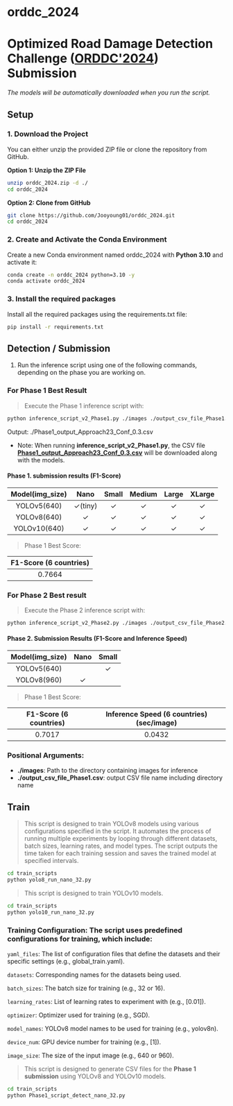 # orddc_2024


# Optimized Road Damage Detection Challenge ([ORDDC'2024](https://orddc2024.sekilab.global/)) Submission

*The models will be automatically downloaded when you run the script.*

## Setup

### 1. Download the Project

You can either unzip the provided ZIP file or clone the repository from GitHub.

**Option 1: Unzip the ZIP File**

```bash
unzip orddc_2024.zip -d ./
cd orddc_2024
```
**Option 2: Clone from GitHub**
```bash
git clone https://github.com/Jooyoung01/orddc_2024.git
cd orddc_2024
```

### 2. Create and Activate the Conda Environment

Create a new Conda environment named orddc_2024 with **Python 3.10** and activate it:
```bash
conda create -n orddc_2024 python=3.10 -y
conda activate orddc_2024
```

### 3. Install the required packages

Install all the required packages using the requirements.txt file:
```bash
pip install -r requirements.txt
```

## Detection / Submission

1. Run the inference script using one of the following commands, depending on the phase you are working on.

### For Phase 1 Best Result
> Execute the Phase 1 inference script with:
```bash
python inference_script_v2_Phase1.py ./images ./output_csv_file_Phase1.csv
```
Output: ./Phase1_output_Approach23_Conf_0.3.csv
* Note: When running **inference_script_v2_Phase1.py**, the CSV file **[Phase1_output_Approach23_Conf_0.3.csv](https://drive.google.com/file/d/1a-SuWHjl0WF_upPrHoaP_7UGwq0Qwwe3/view?usp=sharing)** will be downloaded along with the models.

#### Phase 1. submission results (F1-Score)
| Model(img_size)      | Nano | Small | Medium | Large | XLarge |
|:------------:|:------:|:-------:|:--------:|:-------:|:--------:|
| YOLOv5(640)     |  ✓(tiny)   |   ✓   |   ✓    |   ✓   |   ✓    |
| YOLOv8(640)     |  ✓   |   ✓   |   ✓    |   ✓   |   ✓    |
| YOLOv10(640)    |  ✓   |   ✓   |   ✓    |   ✓   |   ✓    |
> Phase 1 Best Score:

| F1-Score (6 countries)  |
|:-----------------------:|
|0.7664                   |

### For Phase 2 Best result
> Execute the Phase 2 inference script with:
```bash
python inference_script_v2_Phase2.py ./images ./output_csv_file_Phase2.csv
```
#### Phase 2. Submission Results (F1-Score and Inference Speed)

| Model(img_size)      | Nano | Small |
|:----------:|:----:|:-----:|
| YOLOv5(640)     |      |   ✓   |
| YOLOv8(960)     |   ✓  |       |
> Phase 1 Best Score:

| F1-Score (6 countries)  | Inference Speed (6 countries) (sec/image) |
|:-----------------------:|:----------------------------------------:|
| 0.7017                  | 0.0432                                   |


### Positional Arguments:
- **./images**: Path to the directory containing images for inference
- **./output_csv_file_Phase1.csv**: output CSV file name including directory name

## Train

> This script is designed to train YOLOv8 models using various configurations specified in the script. It automates the process of running multiple experiments by looping through different datasets, batch sizes, learning rates, and model types. The script outputs the time taken for each training session and saves the trained model at specified intervals.

```bash
cd train_scripts
python yolo8_run_nano_32.py
```

> This script is designed to train YOLOv10 models.
```bash
cd train_scripts
python yolo10_run_nano_32.py
```

### Training Configuration: The script uses predefined configurations for training, which include:

`yaml_files`: The list of configuration files that define the datasets and their specific settings (e.g., global_train.yaml).

`datasets`: Corresponding names for the datasets being used.

`batch_sizes`: The batch size for training (e.g., 32 or 16).

`learning_rates`: List of learning rates to experiment with (e.g., [0.01]).

`optimizer`: Optimizer used for training (e.g., SGD).

`model_names`: YOLOv8 model names to be used for training (e.g., yolov8n).

`device_num`: GPU device number for training (e.g., [1]).

`image_size`: The size of the input image (e.g., 640 or 960).

> This script is designed to generate CSV files for the **Phase 1 submission** using YOLOv8 and YOLOv10 models.
```bash
cd train_scripts
python Phase1_script_detect_nano_32.py
```